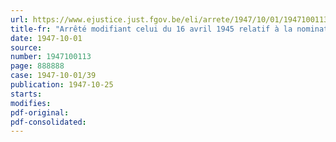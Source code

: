```yaml
---
url: https://www.ejustice.just.fgov.be/eli/arrete/1947/10/01/1947100113/justel
title-fr: "Arrêté modifiant celui du 16 avril 1945 relatif à la nomination des membres du Comité de Direction de l'Office commercial du Ravitaillement"
date: 1947-10-01
source:
number: 1947100113
page: 888888
case: 1947-10-01/39
publication: 1947-10-25
starts:
modifies:
pdf-original:
pdf-consolidated:
---
```


